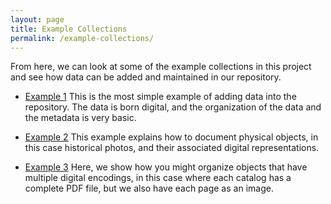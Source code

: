 ```yaml
---
layout: page
title: Example Collections
permalink: /example-collections/
---
```


From here, we can look at some of the example collections in this project and
see how data can be added and maintained in our repository.

- [Example 1](../collection/ex1-pets) This is the most
  simple example of adding data into the repository.  The data is born digital,
  and the organization of the data and the metadata is very basic.

- [Example 2](../examples/ex2-photos) This example explains how
  to document physical objects, in this case historical photos, and their
  associated digital representations.

- [Example 3](../examples/ex3-sherry-lehmann) Here, we show how you
might organize objects that have multiple digital encodings, in this case where
each catalog has a complete PDF file, but we also have each page as an image.

